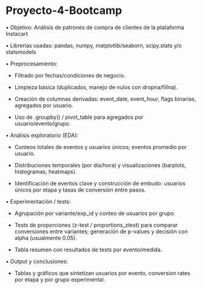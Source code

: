 # Proyecto-4-Bootcamp

•	Objetivo: Análisis de patrones de compra de clientes de la plataforma Instacart

•	Librerías usadas: pandas, numpy, matplotlib/seaborn, scipy.stats y/o statsmodels

•	Preprocesamiento:

-	Filtrado por fechas/condiciones de negocio.

- Limpieza básica (duplicados, manejo de nulos con dropna/fillna).

-	Creación de columnas derivadas: event_date, event_hour, flags binarias, agregados por usuario.

-	Uso de .groupby() / pivot_table para agregados por usuario/evento/grupo.

•	Análisis exploratorio (EDA):

-	Conteos totales de eventos y usuarios únicos; eventos promedio por usuario.

-	Distribuciones temporales (por día/hora) y visualizaciones (barplots, histogramas, heatmaps).

-	Identificación de eventos clave y construcción de embudo: usuarios únicos por etapa y tasas de conversión entre pasos.

•	Experimentación / tests:

-	Agrupación por variante/exp_id y conteo de usuarios por grupo.

-	Tests de proporciones (z-test / proportions_ztest) para comparar conversiones entre variantes; generación de p-values y decisión con alpha (usualmente 0.05).

-	Tabla resumen con resultados de tests por evento/medida.

•	Output y conclusiones:

-	Tablas y gráficos que sintetizan usuarios por evento, conversion rates por etapa y por grupo experimental.

